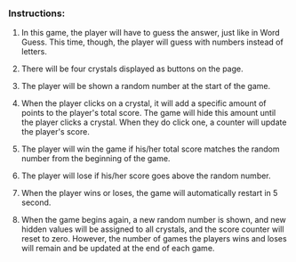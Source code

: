 
### Instructions:

1. In this game, the player will have to guess the answer, just like in Word Guess. This time, though, the player will guess
with numbers instead of letters.

2. There will be four crystals displayed as buttons on the page.

3. The player will be shown a random number at the start of the game.

4. When the player clicks on a crystal, it will add a specific amount of points to the player's total score.
The game will hide this amount until the player clicks a crystal. When they do click one, a counter will update the player's score.

5. The player will win the game if his/her total score matches the random number from the beginning of the game.

6. The player will lose if his/her score goes above the random number.

7. When the player wins or loses, the game will automatically restart in 5 second.

8. When the game begins again, a new random number is shown, and new hidden values will be assigned to all crystals, and the score counter will reset to zero. However, the number of games the players wins and loses will remain and be updated at the end of each game.
